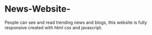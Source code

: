 # News-Website-
People can see and read trending news and blogs, this website is fully responsive created with html css and javascript.
